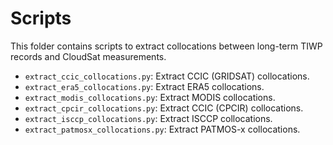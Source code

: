 # Scripts

This folder contains scripts to extract collocations between long-term TIWP records and CloudSat measurements.


 - ``extract_ccic_collocations.py``: Extract CCIC (GRIDSAT) collocations.
 - ``extract_era5_collocations.py``: Extract ERA5 collocations.
 - ``extract_modis_collocations.py``: Extract MODIS collocations.
 - ``extract_cpcir_collocations.py``: Extract CCIC (CPCIR) collocations.
 - ``extract_isccp_collocations.py``: Extract ISCCP collocations.
 - ``extract_patmosx_collocations.py``: Extract PATMOS-x collocations.
